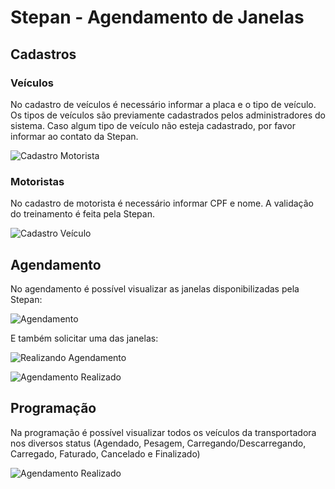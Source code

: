 Stepan - Agendamento de Janelas
====================================


## Cadastros

### Veículos

No cadastro de veículos é necessário informar a placa e o tipo de veículo. Os tipos de veículos são previamente cadastrados pelos administradores do sistema. Caso algum tipo de veículo não esteja cadastrado, por favor informar ao contato da Stepan.

![Cadastro Motorista](/cadastro_motorista.png)

### Motoristas

No cadastro de motorista é necessário informar CPF e nome. A validação do treinamento é feita pela Stepan.

![Cadastro Veículo](/cadastro_veiculo.png)

## Agendamento

No agendamento é possível visualizar as janelas disponibilizadas pela Stepan:

![Agendamento](/agendamento.png)

E também solicitar uma das janelas:

![Realizando Agendamento](/agendamento_do.png)

![Agendamento Realizado](/agendamento_done.png)

## Programação

Na programação é possível visualizar todos os veículos da transportadora nos diversos status (Agendado, Pesagem, Carregando/Descarregando, Carregado, Faturado, Cancelado e Finalizado)

![Agendamento Realizado](/programacao.png)
